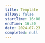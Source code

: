 ```yaml
---
title: Template
allDay: false
startTime: 16:00
endTime: 16:30
date: 2024-07-23
completed: null
---
```

